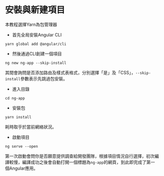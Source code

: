# 安裝與新建項目
本教程選擇Yarn為包管理器

- 首先全局安裝Angular CLI
```
yarn global add @angular/cli
```
- 然後通過CLI創建一個項目
```
ng new ng-app --skip-install
```
其間會詢問是否添加路由及樣式表格式，分別選擇「是」及「CSS」，`--skip-install`參數表示先跳過包安裝。
- 進入目錄
```
cd ng-app
```
- 安裝包
```
yarn install
```
耗時取乎於當前網絡狀況。
- 啟動項目
```
ng serve --open
```
第一次啟動會問你是否願意提供調查給開發團隊，根據項目情況自行選擇，初次編譯較慢，編譯成功之後會自動打開一個標題為`ng-app`的網頁，到此即完成了第一個Angular應用。